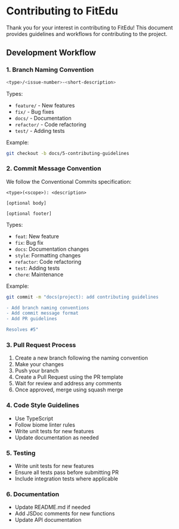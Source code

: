 # Contributing to FitEdu

Thank you for your interest in contributing to FitEdu! This document provides guidelines and workflows for contributing to the project.

## Development Workflow

### 1. Branch Naming Convention
```bash
<type>/<issue-number>-<short-description>
```

Types:
- `feature/` - New features
- `fix/` - Bug fixes
- `docs/` - Documentation
- `refactor/` - Code refactoring
- `test/` - Adding tests

Example:
```bash
git checkout -b docs/5-contributing-guidelines
```

### 2. Commit Message Convention
We follow the Conventional Commits specification:
```
<type>(<scope>): <description>

[optional body]

[optional footer]
```

Types:
- `feat`: New feature
- `fix`: Bug fix
- `docs`: Documentation changes
- `style`: Formatting changes
- `refactor`: Code refactoring
- `test`: Adding tests
- `chore`: Maintenance

Example:
```bash
git commit -m "docs(project): add contributing guidelines

- Add branch naming conventions
- Add commit message format
- Add PR guidelines

Resolves #5"
```

### 3. Pull Request Process
1. Create a new branch following the naming convention
2. Make your changes
3. Push your branch
4. Create a Pull Request using the PR template
5. Wait for review and address any comments
6. Once approved, merge using squash merge

### 4. Code Style Guidelines
- Use TypeScript
- Follow biome linter rules
- Write unit tests for new features
- Update documentation as needed

### 5. Testing
- Write unit tests for new features
- Ensure all tests pass before submitting PR
- Include integration tests where applicable

### 6. Documentation
- Update README.md if needed
- Add JSDoc comments for new functions
- Update API documentation
